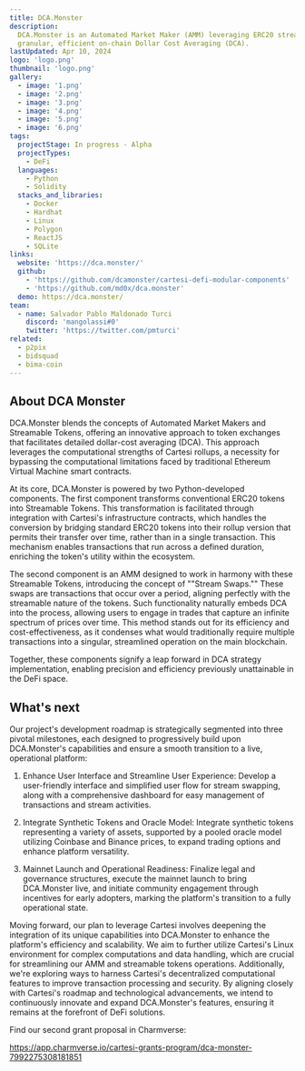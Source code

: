 ```yaml
---
title: DCA.Monster
description:
  DCA.Monster is an Automated Market Maker (AMM) leveraging ERC20 streams for
  granular, efficient on-chain Dollar Cost Averaging (DCA).
lastUpdated: Apr 10, 2024
logo: 'logo.png'
thumbnail: 'logo.png'
gallery:
  - image: '1.png'
  - image: '2.png'
  - image: '3.png'
  - image: '4.png'
  - image: '5.png'
  - image: '6.png'
tags:
  projectStage: In progress - Alpha
  projectTypes:
    - DeFi
  languages:
    - Python
    - Solidity
  stacks_and_libraries:
    - Docker
    - Hardhat
    - Linux
    - Polygon
    - ReactJS
    - SQLite
links:
  website: 'https://dca.monster/'
  github:
    - 'https://github.com/dcamonster/cartesi-defi-modular-components'
    - 'https://github.com/md0x/dca.monster'
  demo: https://dca.monster/
team:
  - name: Salvador Pablo Maldonado Turci
    discord: 'mangolassi#0'
    twitter: 'https://twitter.com/pmturci'
related:
  - p2pix
  - bidsquad
  - bima-coin
---
```


## About DCA Monster

DCA.Monster blends the concepts of Automated Market Makers and Streamable
Tokens, offering an innovative approach to token exchanges that facilitates
detailed dollar-cost averaging (DCA). This approach leverages the computational
strengths of Cartesi rollups, a necessity for bypassing the computational
limitations faced by traditional Ethereum Virtual Machine smart contracts.

At its core, DCA.Monster is powered by two Python-developed components. The
first component transforms conventional ERC20 tokens into Streamable Tokens.
This transformation is facilitated through integration with Cartesi's
infrastructure contracts, which handles the conversion by bridging standard
ERC20 tokens into their rollup version that permits their transfer over time,
rather than in a single transaction. This mechanism enables transactions that
run across a defined duration, enriching the token's utility within the
ecosystem.

The second component is an AMM designed to work in harmony with these Streamable
Tokens, introducing the concept of ""Stream Swaps."" These swaps are
transactions that occur over a period, aligning perfectly with the streamable
nature of the tokens. Such functionality naturally embeds DCA into the process,
allowing users to engage in trades that capture an infinite spectrum of prices
over time. This method stands out for its efficiency and cost-effectiveness, as
it condenses what would traditionally require multiple transactions into a
singular, streamlined operation on the main blockchain.

Together, these components signify a leap forward in DCA strategy
implementation, enabling precision and efficiency previously unattainable in the
DeFi space.

## What's next

Our project's development roadmap is strategically segmented into three pivotal
milestones, each designed to progressively build upon DCA.Monster's capabilities
and ensure a smooth transition to a live, operational platform:

1. Enhance User Interface and Streamline User Experience: Develop a
   user-friendly interface and simplified user flow for stream swapping, along
   with a comprehensive dashboard for easy management of transactions and stream
   activities.

2. Integrate Synthetic Tokens and Oracle Model: Integrate synthetic tokens
   representing a variety of assets, supported by a pooled oracle model
   utilizing Coinbase and Binance prices, to expand trading options and enhance
   platform versatility.

3. Mainnet Launch and Operational Readiness: Finalize legal and governance
   structures, execute the mainnet launch to bring DCA.Monster live, and
   initiate community engagement through incentives for early adopters, marking
   the platform's transition to a fully operational state.

Moving forward, our plan to leverage Cartesi involves deepening the integration
of its unique capabilities into DCA.Monster to enhance the platform's efficiency
and scalability. We aim to further utilize Cartesi's Linux environment for
complex computations and data handling, which are crucial for streamlining our
AMM and streamable tokens operations. Additionally, we're exploring ways to
harness Cartesi's decentralized computational features to improve transaction
processing and security. By aligning closely with Cartesi's roadmap and
technological advancements, we intend to continuously innovate and expand
DCA.Monster's features, ensuring it remains at the forefront of DeFi solutions.

Find our second grant proposal in Charmverse:

https://app.charmverse.io/cartesi-grants-program/dca-monster-7992275308181851
